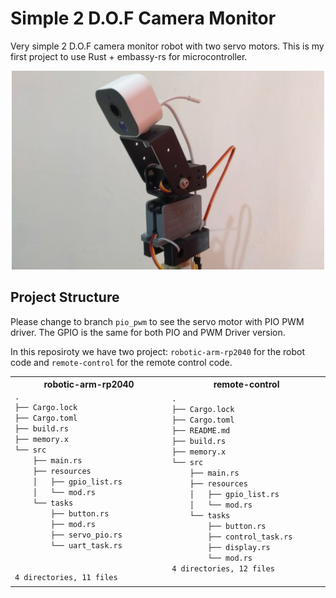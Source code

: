 # Simple 2 D.O.F Camera Monitor
Very simple 2 D.O.F camera monitor robot with two servo motors. 
This is my first project to use Rust + embassy-rs for microcontroller.

<p align="center">
    <img src="img/camera-robot.JPG" width="500">
</p>

## Project Structure
Please change to branch `pio_pwm` to see the servo motor with PIO PWM driver. The GPIO is the same for both PIO and PWM Driver version.

In this reposiroty we have two project: `robotic-arm-rp2040` for the robot code and `remote-control` for the remote control code.

<table>
  <tr> 
    <th width = 250px> robotic-arm-rp2040 </th>
    <th width = 250px> remote-control </th>
  </tr>
  <tr> 
    <td class="top-aligned"> 
<code style="vertical-align:top">.
├── Cargo.lock
├── Cargo.toml
├── build.rs
├── memory.x
└── src
    ├── main.rs
    ├── resources
    │   ├── gpio_list.rs
    │   └── mod.rs
    └── tasks
        ├── button.rs
        ├── mod.rs
        ├── servo_pio.rs
        └── uart_task.rs  
<br>
4 directories, 11 files
</code>
    </td> 
    <td style="vertical-align:top"> 
<code class = "language-bash">.
├── Cargo.lock
├── Cargo.toml
├── README.md
├── build.rs
├── memory.x
└── src
    ├── main.rs
    ├── resources
    │   ├── gpio_list.rs
    │   └── mod.rs
    └── tasks
        ├── button.rs
        ├── control_task.rs
        ├── display.rs
        └── mod.rs
4 directories, 12 files </code>
    </td>
  </tr>
</table>

